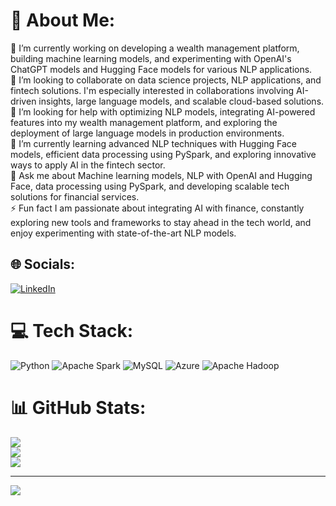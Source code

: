 # 💫 About Me:
🔭 I’m currently working on developing a wealth management platform, building machine learning models, and experimenting with OpenAI's ChatGPT models and Hugging Face models for various NLP applications.<br>👯 I’m looking to collaborate on data science projects, NLP applications, and fintech solutions. I'm especially interested in collaborations involving AI-driven insights, large language models, and scalable cloud-based solutions.<br>🤝 I’m looking for help with optimizing NLP models, integrating AI-powered features into my wealth management platform, and exploring the deployment of large language models in production environments.<br>🌱 I’m currently learning advanced NLP techniques with Hugging Face models, efficient data processing using PySpark, and exploring innovative ways to apply AI in the fintech sector.<br>💬 Ask me about Machine learning models, NLP with OpenAI and Hugging Face, data processing using PySpark, and developing scalable tech solutions for financial services.<br>⚡ Fun fact I am passionate about integrating AI with finance, constantly exploring new tools and frameworks to stay ahead in the tech world, and enjoy experimenting with state-of-the-art NLP models.


## 🌐 Socials:
[![LinkedIn](https://img.shields.io/badge/LinkedIn-%230077B5.svg?logo=linkedin&logoColor=white)](https://linkedin.com/in/https://www.linkedin.com/in/yaswanth-wuyyuru-4b4a22147/) 

# 💻 Tech Stack:
![Python](https://img.shields.io/badge/python-3670A0?style=for-the-badge&logo=python&logoColor=ffdd54) ![Apache Spark](https://img.shields.io/badge/Apache%20Spark-FDEE21?style=for-the-badge&logo=apachespark&logoColor=black) ![MySQL](https://img.shields.io/badge/mysql-4479A1.svg?style=for-the-badge&logo=mysql&logoColor=white) ![Azure](https://img.shields.io/badge/azure-%230072C6.svg?style=for-the-badge&logo=microsoftazure&logoColor=white) ![Apache Hadoop](https://img.shields.io/badge/Apache%20Hadoop-66CCFF?style=for-the-badge&logo=apachehadoop&logoColor=black)
# 📊 GitHub Stats:
![](https://github-readme-stats.vercel.app/api?username=yaswanth-wuyyuru&theme=dark&hide_border=false&include_all_commits=false&count_private=false)<br/>
![](https://github-readme-streak-stats.herokuapp.com/?user=yaswanth-wuyyuru&theme=dark&hide_border=false)<br/>
![](https://github-readme-stats.vercel.app/api/top-langs/?username=yaswanth-wuyyuru&theme=dark&hide_border=false&include_all_commits=false&count_private=false&layout=compact)

---
[![](https://visitcount.itsvg.in/api?id=yaswanth-wuyyuru&icon=0&color=0)](https://visitcount.itsvg.in)

<!-- Proudly created with GPRM ( https://gprm.itsvg.in ) -->
